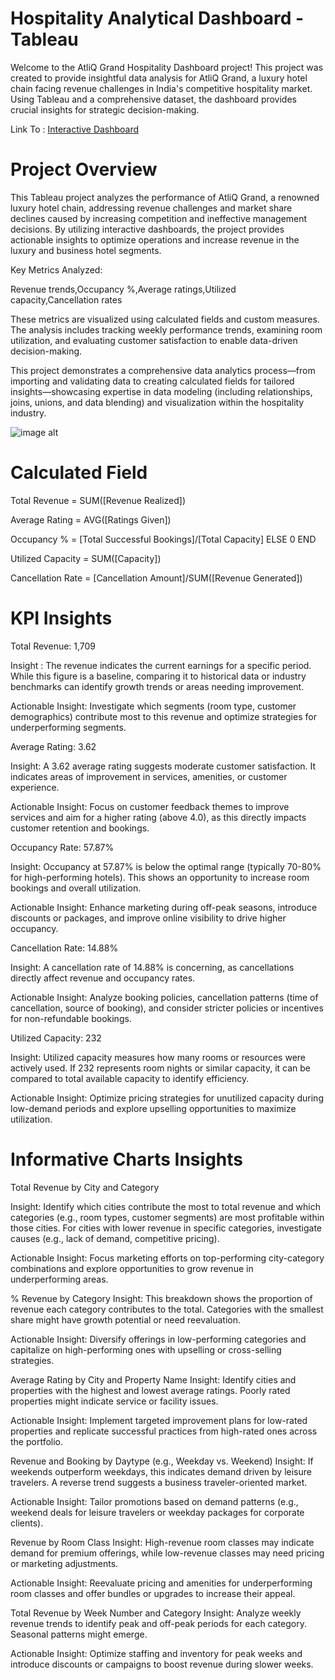 # Hospitality Analytical Dashboard - Tableau
Welcome to the AtliQ Grand Hospitality Dashboard project! This project was created to provide insightful data analysis for AtliQ Grand, a luxury hotel chain facing revenue challenges in India's competitive hospitality market. Using Tableau and a comprehensive dataset, the dashboard provides crucial insights for strategic decision-making.

Link To : [Interactive Dashboard](https://public.tableau.com/app/profile/sakshi.talmale/viz/TableauprojectHospitality/Dashboard1)
# Project Overview
This Tableau project analyzes the performance of AtliQ Grand, a renowned luxury hotel chain, addressing revenue challenges and market share declines caused by increasing competition and ineffective management decisions. By utilizing interactive dashboards, the project provides actionable insights to optimize operations and increase revenue in the luxury and business hotel segments.

Key Metrics Analyzed:

Revenue trends,Occupancy %,Average ratings,Utilized capacity,Cancellation rates

These metrics are visualized using calculated fields and custom measures. The analysis includes tracking weekly performance trends, examining room utilization, and evaluating customer satisfaction to enable data-driven decision-making.

This project demonstrates a comprehensive data analytics process—from importing and validating data to creating calculated fields for tailored insights—showcasing expertise in data modeling (including relationships, joins, unions, and data blending) and visualization within the hospitality industry.

![image alt](https://github.com/Saktalmale16/Tableau_dashboard_project-2/blob/b5968758d5bd279dd4b3f9a46410f807901497dc/Tableau%20Dashboard.PNG)

# Calculated Field
 
 Total Revenue = SUM([Revenue Realized])
 
 Average Rating = AVG([Ratings Given])
 
 Occupancy % = [Total Successful Bookings]/[Total Capacity] ELSE 0 END
 
 Utilized Capacity = SUM([Capacity])
 
 Cancellation Rate = [Cancellation Amount]/SUM([Revenue Generated])


# KPI Insights
  Total Revenue: 1,709

  Insight : The revenue indicates the current earnings for a specific period. While this figure is a baseline, comparing it to historical data or industry benchmarks can identify growth trends or areas needing 
  improvement.

  Actionable Insight: Investigate which segments (room type, customer demographics) contribute most to this revenue and optimize strategies for underperforming segments.

  Average Rating: 3.62

  Insight: A 3.62 average rating suggests moderate customer satisfaction. It indicates areas of improvement in services, amenities, or customer experience.

  Actionable Insight: Focus on customer feedback themes to improve services and aim for a higher rating (above 4.0), as this directly impacts customer retention and bookings.

  Occupancy Rate: 57.87%

  Insight: Occupancy at 57.87% is below the optimal range (typically 70-80% for high-performing hotels). This shows an opportunity to increase room bookings and overall utilization.

  Actionable Insight: Enhance marketing during off-peak seasons, introduce discounts or packages, and improve online visibility to drive higher occupancy.

  Cancellation Rate: 14.88%

  Insight: A cancellation rate of 14.88% is concerning, as cancellations directly affect revenue and occupancy rates.

  Actionable Insight: Analyze booking policies, cancellation patterns (time of cancellation, source of booking), and consider stricter policies or incentives for non-refundable bookings.

  Utilized Capacity: 232

  Insight: Utilized capacity measures how many rooms or resources were actively used. If 232 represents room nights or similar capacity, it can be compared to total available capacity to identify efficiency.

  Actionable Insight: Optimize pricing strategies for unutilized capacity during low-demand periods and explore upselling opportunities to maximize utilization.

  
# Informative Charts Insights  
Total Revenue by City and Category

Insight:
Identify which cities contribute the most to total revenue and which categories (e.g., room types, customer segments) are most profitable within those cities.
For cities with lower revenue in specific categories, investigate causes (e.g., lack of demand, competitive pricing).

Actionable Insight:
Focus marketing efforts on top-performing city-category combinations and explore opportunities to grow revenue in underperforming areas.

% Revenue by Category
Insight:
This breakdown shows the proportion of revenue each category contributes to the total. Categories with the smallest share might have growth potential or need reevaluation.

Actionable Insight:
Diversify offerings in low-performing categories and capitalize on high-performing ones with upselling or cross-selling strategies.

Average Rating by City and Property Name
Insight:
Identify cities and properties with the highest and lowest average ratings. Poorly rated properties might indicate service or facility issues.

Actionable Insight:
Implement targeted improvement plans for low-rated properties and replicate successful practices from high-rated ones across the portfolio.

Revenue and Booking by Daytype (e.g., Weekday vs. Weekend)
Insight:
If weekends outperform weekdays, this indicates demand driven by leisure travelers. A reverse trend suggests a business traveler-oriented market.

Actionable Insight:
Tailor promotions based on demand patterns (e.g., weekend deals for leisure travelers or weekday packages for corporate clients).

Revenue by Room Class
Insight:
High-revenue room classes may indicate demand for premium offerings, while low-revenue classes may need pricing or marketing adjustments.

Actionable Insight:
Reevaluate pricing and amenities for underperforming room classes and offer bundles or upgrades to increase their appeal.

Total Revenue by Week Number and Category
Insight:
Analyze weekly revenue trends to identify peak and off-peak periods for each category. Seasonal patterns might emerge.

Actionable Insight:
Optimize staffing and inventory for peak weeks and introduce discounts or campaigns to boost revenue during slower weeks.
